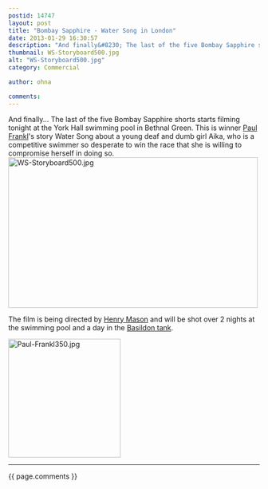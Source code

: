 ```yaml
---
postid: 14747
layout: post
title: "Bombay Sapphire - Water Song in London"
date: 2013-01-29 16:30:57
description: "And finally&#8230; The last of the five Bombay Sapphire shorts starts filming tonight at the York Hall swimming pool in Bethnal Green. This is winner Paul Frankl&#8217;s story Water Song about a young deaf and dumb girl Aika, who is&#8230;"
thumbnail: WS-Storyboard500.jpg
alt: "WS-Storyboard500.jpg"
category: Commercial

author: ohna

comments:
---
```


<p>And finally... The last of the five Bombay Sapphire shorts starts filming tonight at the York Hall swimming pool in Bethnal Green. This is winner <a href="http://www.paulfrankl.com/">Paul Frankl</a>'s story Water Song about a young deaf and dumb girl Aika, who is a competitive swimmer so desperate to win the race that she is willing to compromise herself in doing so. <img alt="WS-Storyboard500.jpg" src="{{ site.baseurl }}/i/WS-Storyboard500.jpg" width="500" height="302" class="mt-image-none" style="" /></p>

<p>The film is being directed by <a href="http://www.independ.net/directors/henry-mason/#">Henry Mason</a> and will be shot over 2 nights at the swimming pool and a day in the <a href="http://www.actionunderwaterstudios.com/underwater_stage.htm">Basildon tank</a>.</p>

<p><a href="{{ site.baseurl }}/assets_c/2013/01/Paul-Frankl350-525.html" onclick="window.open('{{ site.baseurl }}/assets_c/2013/01/Paul-Frankl350-525.html','popup','width=350,height=371,scrollbars=no,resizable=no,toolbar=no,directories=no,location=no,menubar=no,status=no,left=0,top=0'); return false"><img src="{{ site.baseurl }}/assets_c/2013/01/Paul-Frankl350-thumb-225x238-525.jpg" width="225" height="238" alt="Paul-Frankl350.jpg" class="mt-image-none" style="" /></a></p>

<hr>

{{ page.comments }}


